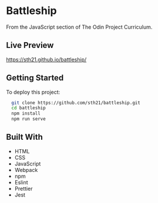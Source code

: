 
# Battleship

From the JavaScript section of The Odin Project Curriculum.


## Live Preview

https://sth21.github.io/battleship/
## Getting Started

To deploy this project:

```bash
  git clone https://github.com/sth21/battleship.git
  cd battleship
  npm install
  npm run serve
```


## Built With

- HTML
- CSS
- JavaScript
- Webpack
- npm
- Eslint
- Prettier
- Jest